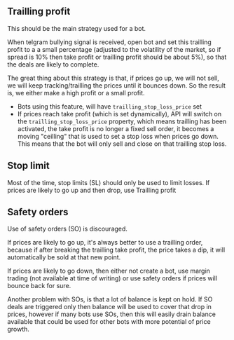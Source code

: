 ## Trailling profit
This should be the main strategy used for a bot.

When telgram bullying signal is received, open bot and set this trailling profit to a a small percentage (adjusted to the volatility of the market, so if spread is 10% then take profit or trailling profit should be about 5%), so that the deals are likely to complete.

The great thing about this strategy is that, if prices go up, we will not sell, we will keep tracking/trailling the prices until it bounces down. So the result is, we either make a high profit or a small profit.

- Bots using this feature, will have `trailling_stop_loss_price` set
- If prices reach take profit (which is set dynamically), API will switch on the `trailling_stop_loss_price` property, which means trailling has been activated, the take profit is no longer a fixed sell order, it becomes a moving "ceilling" that is used to set a stop loss when prices go down. This means that the bot will only sell and close on that trailling stop loss.

## Stop limit
Most of the time, stop limits (SL) should only be used to limit losses. If prices are likely to go up and then drop, use Trailling profit

## Safety orders
Use of safety orders (SO) is discouraged. 

If prices are likely to go up, it's always better to use a trailling order, because if after breaking the trailling take profit, the price takes a dip, it will automatically be sold at that new point.

If prices are likely to go down, then either not create a bot, use margin trading (not available at time of writing) or use safety orders if prices will bounce back for sure.

Another problem with SOs, is that a lot of balance is kept on hold. If SO deals are triggered only then balance will be used to cover that drop in prices, however if many bots use SOs, then this will easily drain balance available that could be used for other bots with more potential of price growth.
